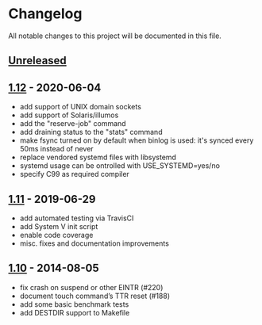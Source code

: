 # Changelog
All notable changes to this project will be documented in this file.

## [Unreleased]

## [1.12] - 2020-06-04

- add support of UNIX domain sockets
- add support of Solaris/illumos
- add the "reserve-job" command
- add draining status to the "stats" command
- make fsync turned on by default when binlog is used: it's synced every 50ms instead of never
- replace vendored systemd files with libsystemd
- systemd usage can be ontrolled with USE_SYSTEMD=yes/no
- specify C99 as required compiler

## [1.11] - 2019-06-29

- add automated testing via TravisCI
- add System V init script
- enable code coverage
- misc. fixes and documentation improvements

## [1.10] - 2014-08-05

- fix crash on suspend or other EINTR (#220)
- document touch command’s TTR reset (#188)
- add some basic benchmark tests
- add DESTDIR support to Makefile


[unreleased]: https://github.com/beanstalkd/beanstalkd/compare/v1.12...HEAD
[1.12]:       https://github.com/beanstalkd/beanstalkd/compare/v1.11...v1.12
[1.11]:       https://github.com/beanstalkd/beanstalkd/compare/v1.10...v1.11
[1.10]:       https://github.com/beanstalkd/beanstalkd/compare/v1.9...v1.10
